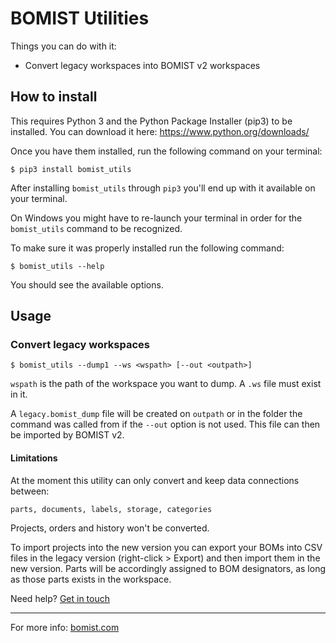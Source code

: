 # BOMIST Utilities

Things you can do with it:

- Convert legacy workspaces into BOMIST v2 workspaces

## How to install

This requires Python 3 and the Python Package Installer (pip3) to be installed.
You can download it here:
https://www.python.org/downloads/

Once you have them installed, run the following command on your terminal:

```
$ pip3 install bomist_utils
```

After installing `bomist_utils` through `pip3` you'll end up with it available on your terminal.

On Windows you might have to re-launch your terminal in order for the `bomist_utils` command to be recognized.

To make sure it was properly installed run the following command:

```
$ bomist_utils --help
```

You should see the available options.

## Usage

### Convert legacy workspaces

```
$ bomist_utils --dump1 --ws <wspath> [--out <outpath>]
```

`wspath` is the path of the workspace you want to dump. A `.ws` file must exist in it.

A `legacy.bomist_dump` file will be created on `outpath` or in the folder the command was called from if the `--out` option is not used. This file can then be imported by BOMIST v2.

#### **Limitations**

At the moment this utility can only convert and keep data connections between:

```
parts, documents, labels, storage, categories
```

Projects, orders and history won't be converted.

To import projects into the new version you can export your BOMs into CSV files in the legacy version (right-click > Export) and then import them in the new version. Parts will be accordingly assigned to BOM designators, as long as those parts exists in the workspace.

Need help? [Get in touch](https://bomist.com/support/contact/)

---

For more info: [bomist.com](https://bomist.com)
